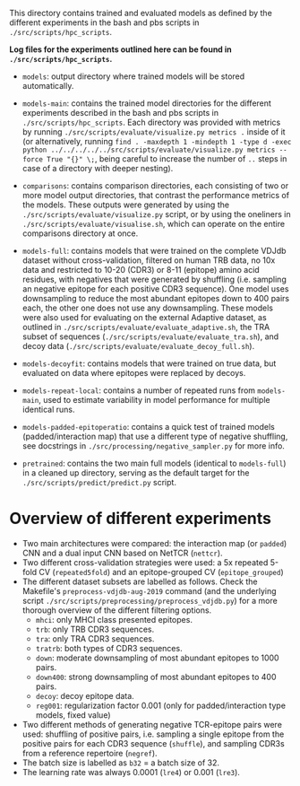 This directory contains trained and evaluated models as defined by the different experiments in the bash and pbs scripts in `./src/scripts/hpc_scripts`.

**Log files for the experiments outlined here can be found in `./src/scripts/hpc_scripts`.**

- `models`: output directory where trained models will be stored automatically.

- `models-main`: contains the trained model directories for the different experiments described in the bash and pbs scripts in `./src/scripts/hpc_scripts`. Each directory was provided with metrics by running `./src/scripts/evaluate/visualize.py metrics .` inside of it (or alternatively, running `find . -maxdepth 1 -mindepth 1 -type d -exec python ../../../../../src/scripts/evaluate/visualize.py metrics --force True "{}" \;`, being careful to increase the number of `..` steps in case of a directory with deeper nesting).

- `comparisons`: contains comparison directories, each consisting of two or more model output directories, that contrast the performance metrics of the models. These outputs were generated by using the `./src/scripts/evaluate/visualize.py` script, or by using the oneliners in `./src/scripts/evaluate/visualise.sh`, which can operate on the entire comparisons directory at once.

- `models-full`: contains models that were trained on the complete VDJdb dataset without cross-validation, filtered on human TRB data, no 10x data and restricted to 10-20 (CDR3) or 8-11 (epitope) amino acid residues, with negatives that were generated by shuffling (i.e. sampling an negative epitope for each positive CDR3 sequence). One model uses downsampling to reduce the most abundant epitopes down to 400 pairs each, the other one does not use any downsampling. These models were also used for evaluating on the external Adaptive dataset, as outlined in `./src/scripts/evaluate/evaluate_adaptive.sh`, the TRA subset of sequences (`./src/scripts/evaluate/evaluate_tra.sh`), and decoy data (`./src/scripts/evaluate/evaluate_decoy_full.sh`).

- `models-decoyfit`: contains models that were trained on true data, but evaluated on data where epitopes were replaced by decoys.

- `models-repeat-local`: contains a number of repeated runs from `models-main`, used to estimate variability in model performance for multiple identical runs.

- `models-padded-epitoperatio`: contains a quick test of trained models (padded/interaction map) that use a different type of negative shuffling, see docstrings in `./src/processing/negative_sampler.py` for more info.

- `pretrained`: contains the two main full models (identical to `models-full`) in a cleaned up directory, serving as the default target for the `./src/scripts/predict/predict.py` script.

# Overview of different experiments

- Two main architectures were compared: the interaction map (or `padded`) CNN and a dual input CNN based on NetTCR (`nettcr`).
- Two different cross-validation strategies were used: a 5x repeated 5-fold CV (`repeated5fold`) and an epitope-grouped CV (`epitope_grouped`)
- The different dataset subsets are labelled as follows. Check the Makefile's `preprocess-vdjdb-aug-2019` command (and the underlying script `./src/scripts/preprocessing/preprocess_vdjdb.py`) for a more thorough overview of the different filtering options.
    - `mhci`: only MHCI class presented epitopes.
    - `trb`: only TRB CDR3 sequences.
    - `tra`: only TRA CDR3 sequences.
    - `tratrb`: both types of CDR3 sequences.
    - `down`: moderate downsampling of most abundant epitopes to 1000 pairs.
    - `down400`: strong downsampling of most abundant epitopes to 400 pairs.
    - `decoy`: decoy epitope data.
    - `reg001`: regularization factor 0.001 (only for padded/interaction type models, fixed value)
- Two different methods of generating negative TCR-epitope pairs were used: shuffling of positive pairs, i.e. sampling a single epitope from the positive pairs for each CDR3 sequence (`shuffle`), and sampling CDR3s from a reference repertoire (`negref`).
- The batch size is labelled as `b32` = a batch size of 32.
- The learning rate was always 0.0001 (`lre4`) or 0.001 (`lre3`).
